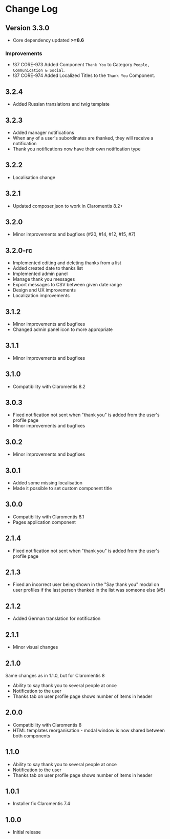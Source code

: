 # Change Log #

## Version 3.3.0 ##
* Core dependency updated **>=8.6**
### Improvements
* !37 CORE-973 Added Component `Thank You` to Category `People, Communication & Social`.
* !37 CORE-974 Added Localized Titles to the `Thank You` Component.

## 3.2.4
* Added Russian translations and twig template

## 3.2.3
* Added manager notifications
* When any of a user's subordinates are thanked, they will receive a notification
* Thank you notifications now have their own notification type

## 3.2.2 ##
* Localisation change

## 3.2.1 ##
* Updated composer.json to work in Claromentis 8.2+

## 3.2.0 ##
* Minor improvements and bugfixes (#20, #14, #12, #15, #7)

## 3.2.0-rc ##
* Implemented editing and deleting thanks from a list
* Added created date to thanks list
* Implemented admin panel
* Manage thank you messages
* Export messages to CSV between given date range
* Design and UX improvements
* Localization improvements

## 3.1.2 ##
* Minor improvements and bugfixes
* Changed admin panel icon to more appropriate

## 3.1.1 ##
* Minor improvements and bugfixes

## 3.1.0 ##
* Compatibility with Claromentis 8.2

## 3.0.3 ##
* Fixed notification not sent when "thank you" is added from the user's profile page
* Minor improvements and bugfixes

## 3.0.2 ##
* Minor improvements and bugfixes

## 3.0.1 ##
* Added some missing localisation
* Made it possible to set custom component title

## 3.0.0 ##
* Compatibility with Claromentis 8.1
* Pages application component

## 2.1.4 ##
* Fixed notification not sent when "thank you" is added from the user's profile page

## 2.1.3 ##
* Fixed an incorrect user being shown in the "Say thank you" modal on user
  profiles if the last person thanked in the list was someone else (#5)

## 2.1.2 ##
* Added German translation for notification

## 2.1.1 ##
* Minor visual changes

## 2.1.0 ##
Same changes as in 1.1.0, but for Claromentis 8
* Ability to say thank you to several people at once
* Notification to the user
* Thanks tab on user profile page shows number of items in header

## 2.0.0 ##
* Compatibility with Claromentis 8
* HTML templates reorganisation - modal window is now shared between both components

## 1.1.0 ##
* Ability to say thank you to several people at once
* Notification to the user
* Thanks tab on user profile page shows number of items in header

## 1.0.1 ##
* Installer fix Claromentis 7.4

## 1.0.0 ##
* Initial release
